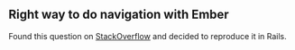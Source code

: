 ## Right way to do navigation with Ember

Found this question on [StackOverflow](http://stackoverflow.com/questions/11318572/right-way-to-do-navigation-with-ember)
and decided to reproduce it in Rails.

